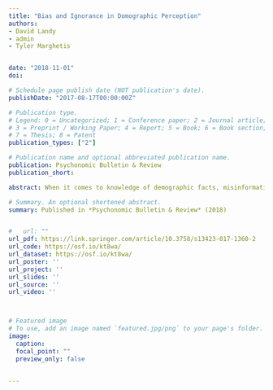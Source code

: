 ```yaml
---
title: "Bias and Ignorance in Domographic Perception"
authors:
- David Landy
- admin
- Tyler Marghetis


date: "2018-11-01"
doi: 

# Schedule page publish date (NOT publication's date).
publishDate: "2017-08-17T00:00:00Z"

# Publication type.
# Legend: 0 = Uncategorized; 1 = Conference paper; 2 = Journal article;
# 3 = Preprint / Working Paper; 4 = Report; 5 = Book; 6 = Book section;
# 7 = Thesis; 8 = Patent
publication_types: ["2"]

# Publication name and optional abbreviated publication name.
publication: Psychonomic Bulletin & Review
publication_short: 

abstract: When it comes to knowledge of demographic facts, misinformation appears to be the norm. Americans massively overestimate the proportions of their fellow citizens who are immigrants, Muslim, LGBTQ, and Latino, but underestimate those who are White or Christian. Previous explanations of these estimation errors have invoked topic-specific mechanisms such as xenophobia or media bias. We reconsidered this pattern of errors in the light of more than 30 years of research on the psychological processes involved in proportion estimation and decision-making under uncertainty. In two publicly available datasets featuring demographic estimates from 14 countries, we found that proportion estimates of national demographics correspond closely to what is found in laboratory studies of quantitative estimates more generally. Biases in demographic estimation, therefore, are part of a very general pattern of human psychology—independent of the particular topic or demographic under consideration—that explains most of the error in estimates of the size of politically salient populations. By situating demographic estimates within a broader understanding of general quantity estimation, these results demand reevaluation of both topic-specific misinformation about demographic facts and topic-specific explanations of demographic ignorance, such as media bias and xenophobia.

# Summary. An optional shortened abstract.
summary: Published in *Psychonomic Bulletin & Review* (2018)


#   url: ""
url_pdf: https://link.springer.com/article/10.3758/s13423-017-1360-2
url_code: https://osf.io/kt8wa/
url_dataset: https://osf.io/kt8wa/
url_poster: ''
url_project: ''
url_slides: ''
url_source: ''
url_video: ''



# Featured image
# To use, add an image named `featured.jpg/png` to your page's folder. 
image:
  caption: 
  focal_point: ""
  preview_only: false


---
```




